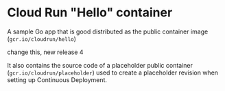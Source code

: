 # Cloud Run "Hello" container

A sample Go app that is good
distributed as the public container image (`gcr.io/cloudrun/hello`) 

change this, new release 4

It also contains the source code of a placeholder public container
(`gcr.io/cloudrun/placeholder`)  used to create a placeholder revision when setting up 
Continuous Deployment.



